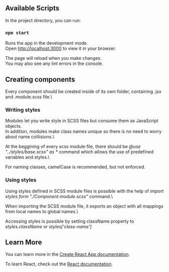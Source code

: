 ## Available Scripts

In the project directory, you can run:

### `npm start`

Runs the app in the development mode.\
Open [http://localhost:3000](http://localhost:3000) to view it in your browser.

The page will reload when you make changes.\
You may also see any lint errors in the console.

## Creating components

Every component should be created inside of its own folder, containing .jsx and .module.scss file.\

### Writing styles

Modules let you write style in SCSS files but consume them as JavaScript objects.\
In addition, modules make class names unique so there is no need to worry about name colliisions.\

At the beggining of every scss module file, there should be _@use "../styles/base.scss" as *_ command which allows the use of predefined variables and styles.\

For naming classes, camelCase is recommended, but not enforced.

### Using styles

Using styles defined in SCSS module files is possible with the help of _import styles form "./Component.module.scss"_ command.\

When importing the SCSS module file, it exports an object with all mappings from local names to global names.\

Accessing styles is possible by setting className property to _styles.className_ or _styles['class-name']_

## Learn More

You can learn more in the [Create React App documentation](https://facebook.github.io/create-react-app/docs/getting-started).

To learn React, check out the [React documentation](https://reactjs.org/).

